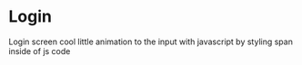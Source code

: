 # Login
Login screen
cool little animation to the input with javascript by styling span inside of js code
